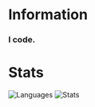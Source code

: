 # Information
### **I code.**
# Stats
![Languages](https://github-readme-stats.vercel.app/api/top-langs/?username=endlessXD&theme=great-gatsby)
![Stats](https://github-readme-stats.vercel.app/api?username=endlessXD&show_icons=true&theme=great-gatsby)
